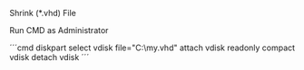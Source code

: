 Shrink (*.vhd) File

Run CMD as Administrator

´´´cmd
diskpart
select vdisk file="C:\my.vhd"
attach vdisk readonly
compact vdisk
detach vdisk
´´´
